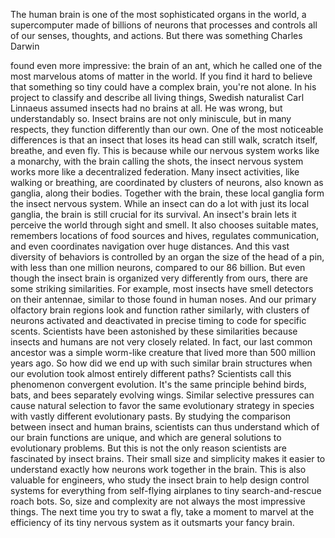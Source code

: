 
The human brain is one of the most
sophisticated organs in the world,
a supercomputer made of billions
of neurons
that processes and controls all
of our senses, thoughts, and actions.
But there was something Charles Darwin

found even more impressive:
the brain of an ant,
which he called one of the most
marvelous atoms of matter in the world.
If you find it hard to believe that
something so tiny
could have a complex brain,
you&#39;re not alone.
In his project to classify and describe
all living things,
Swedish naturalist Carl Linnaeus
assumed insects had no brains at all.
He was wrong, but understandably so.
Insect brains are not only miniscule,
but in many respects, 
they function differently than our own.
One of the most noticeable differences
is that an insect that loses its head
can still walk,
scratch itself,
breathe,
and even fly.
This is because while our nervous system
works like a monarchy,
with the brain calling the shots,
the insect nervous system works
more like a decentralized federation.
Many insect activities,
like walking or breathing,
are coordinated by clusters of neurons,
also known as ganglia,
along their bodies.
Together with the brain, these local 
ganglia form the insect nervous system.
While an insect can do a lot with just
its local ganglia,
the brain is still crucial 
for its survival.
An insect&#39;s brain lets it perceive
the world through sight and smell.
It also chooses suitable mates,
remembers locations of food sources
and hives,
regulates communication,
and even coordinates navigation
over huge distances.
And this vast diversity of behaviors
is controlled by an organ 
the size of the head of a pin,
with less than one million neurons,
compared to our 86 billion.
But even though the insect brain
is organized very differently from ours,
there are some striking similarities.
For example, most insects have
smell detectors on their antennae,
similar to those found in human noses.
And our primary olfactory brain regions
look and function rather similarly,
with clusters of neurons activated
and deactivated in precise timing
to code for specific scents.
Scientists have been astonished
by these similarities
because insects and humans are not
very closely related.
In fact, our last common ancestor
was a simple worm-like creature
that lived more than 500 million
years ago.
So how did we end up
with such similar brain structures
when our evolution took almost
entirely different paths?
Scientists call this phenomenon
convergent evolution.
It&#39;s the same principle behind birds,
bats, and bees separately evolving wings.
Similar selective pressures can cause
natural selection
to favor the same evolutionary strategy
in species with vastly different 
evolutionary pasts.
By studying the comparison between
insect and human brains,
scientists can thus understand which of
our brain functions are unique,
and which are general solutions 
to evolutionary problems.
But this is not the only reason scientists
are fascinated by insect brains.
Their small size and simplicity makes it 
easier to understand
exactly how neurons work together 
in the brain.
This is also valuable for engineers,
who study the insect brain to help design
control systems
for everything from self-flying airplanes
to tiny search-and-rescue roach bots.
So, size and complexity are not always
the most impressive things.
The next time you try to swat a fly,
take a moment to marvel at the efficiency
of its tiny nervous system
as it outsmarts your fancy brain.
